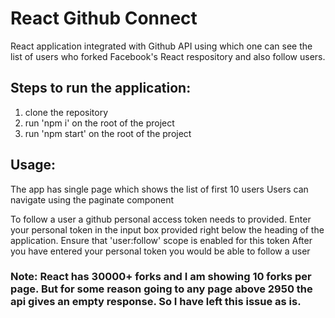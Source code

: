 # React Github Connect

React application integrated with Github API using which one can see the list of users who forked Facebook's React respository and also follow users.

## Steps to run the application:
1. clone the repository
2. run 'npm i' on the root of the project
3. run 'npm start' on the root of the project


## Usage:
The  app has single page which shows the list of first 10 users
Users can navigate using the paginate component

To follow a user a github personal access token needs to provided. Enter your personal token in the input box provided right below the heading of the application. Ensure that 'user:follow' scope is enabled for this token
After you have entered your personal token you would be able to follow a user

### Note: React has 30000+ forks and I am showing 10 forks per page. But for some reason going to any page above 2950 the api gives an empty response. So I have left this issue as is.
